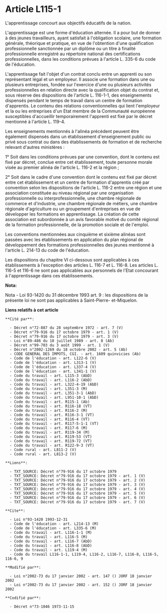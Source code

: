 # Article L115-1

L'apprentissage concourt aux objectifs éducatifs de la nation.

L'apprentissage est une forme d'éducation alternée. Il a pour but de donner à des jeunes travailleurs, ayant satisfait à
l'obligation scolaire, une formation générale, théorique et pratique, en vue de l'obtention d'une qualification
professionnelle sanctionnée par un diplôme ou un titre à finalité professionnelle enregistré au répertoire national des
certifications professionnelles, dans les conditions prévues à l'article L. 335-6 du code de l'éducation.

L'apprentissage fait l'objet d'un contrat conclu entre un apprenti ou son représentant légal et un employeur. Il associe une
formation dans une ou plusieurs entreprises, fondée sur l'exercice d'une ou plusieurs activités professionnelles en relation
directe avec la qualification objet du contrat et, sous réserve des dispositions de l'article L. 116-1-1, des enseignements
dispensés pendant le temps de travail dans un centre de formation d'apprentis. Le contenu des relations conventionnelles qui
lient l'employeur et la ou les entreprises d'un Etat membre de la Communauté européenne susceptibles d'accueillir
temporairement l'apprenti est fixé par le décret mentionné à l'article L. 119-4.

Les enseignements mentionnés à l'alinéa précédent peuvent être également dispensés dans un établissement d'enseignement
public ou privé sous contrat ou dans des établissements de formation et de recherche relevant d'autres ministères :

1° Soit dans les conditions prévues par une convention, dont le contenu est fixé par décret, conclue entre cet établissement,
toute personne morale visée au premier alinéa de l'article L. 116-2 et la région ;

2° Soit dans le cadre d'une convention dont le contenu est fixé par décret entre cet établissement et un centre de formation
d'apprentis créé par convention selon les dispositions de l'article L. 116-2 entre une région et une association constituée
au niveau régional par une organisation professionnelle ou interprofessionnelle, une chambre régionale de commerce et
d'industrie, une chambre régionale de métiers, une chambre régionale d'agriculture ou un groupement d'entreprises en vue de
développer les formations en apprentissage. La création de cette association est subordonnée à un avis favorable motivé du
comité régional de la formation professionnelle, de la promotion sociale et de l'emploi.

Les conventions mentionnées aux cinquième et sixième alinéas sont passées avec les établissements en application du plan
régional de développement des formations professionnelles des jeunes mentionné à l'article L. 214-13 du code de l'éducation.

Les dispositions du chapitre VI ci-dessous sont applicables à ces établissements à l'exception des articles L. 116-7 et L.
116-8. Les articles L. 116-5 et 116-6 ne sont pas applicables aux personnels de l'Etat concourant à l'apprentissage dans ces
établissements.

**Nota:**

Nota - Loi 93-1420 du 31 décembre 1993 art. 9 : les dispositions de la présente loi ne sont pas applicables à Saint-Pierre-
et-Miquelon.

**Liens relatifs à cet article**

	**Cité par**:

	  - Décret n°72-887 du 28 septembre 1972 - art. 7 (V)
	  - Décret n°79-916 du 17 octobre 1979 - art. 1 (V)
	  - Décret n°79-916 du 17 octobre 1979 - art. 3 (V)
	  - Loi n°89-486 du 10 juillet 1989 - art. 8 (Ab)
	  - Décret n°99-703 du 3 août 1999 - art. 1 (V)
	  - Décret n°2002-1269 du 18 octobre 2002 - art. 5 (Ab)
	  - CODE GENERAL DES IMPOTS, CGI. - art. 1609 quinvicies (Ab)
	  - Code de l'éducation - art. L122-6 (V)
	  - Code de l'éducation - art. L313-1 (V)
	  - Code de l'éducation - art. L337-4 (V)
	  - Code de l'éducation - art. L341-1 (V)
	  - Code du travail - art. L115-3 (AbD)
	  - Code du travail - art. L116-2 (AbD)
	  - Code du travail - art. L322-4-19 (AbD)
	  - Code du travail - art. L351-3 (M)
	  - Code du travail - art. L351-3-1 (AbD)
	  - Code du travail - art. L951-10-1 (AbD)
	  - Code du travail - art. R115-1 (Ab)
	  - Code du travail - art. R116-18 (VT)
	  - Code du travail - art. R116-2 (M)
	  - Code du travail - art. R116-3-1 (VT)
	  - Code du travail - art. R116-4 (VT)
	  - Code du travail - art. R117-5-1-1 (VT)
	  - Code du travail - art. R117-6 (M)
	  - Code du travail - art. R119-34 (M)
	  - Code du travail - art. R119-53 (VT)
	  - Code du travail - art. R119-72 (VT)
	  - Code du travail - art. R122-9-3 (VT)
	  - Code rural - art. L811-2 (V)
	  - Code rural - art. L813-2 (V)

	**Liens**:

	  - TXT_SOURCE: Décret n°79-916 du 17 octobre 1979
	  - TXT_SOURCE: Décret n°79-916 du 17 octobre 1979 - art. 1 (V)
	  - TXT_SOURCE: Décret n°79-916 du 17 octobre 1979 - art. 2 (V)
	  - TXT_SOURCE: Décret n°79-916 du 17 octobre 1979 - art. 3 (V)
	  - TXT_SOURCE: Décret n°79-916 du 17 octobre 1979 - art. 4 (V)
	  - TXT_SOURCE: Décret n°79-916 du 17 octobre 1979 - art. 5 (V)
	  - TXT_SOURCE: Décret n°79-916 du 17 octobre 1979 - art. 6 (V)
	  - TXT_SOURCE: Décret n°79-916 du 17 octobre 1979 - art. 7 (V)

	**Cite**:

	  - Loi n°93-1420 1993-12-31
	  - Code de l'éducation - art. L214-13 (M)
	  - Code de l'éducation - art. L335-6 (M)
	  - Code du travail - art. L116-1-1 (M)
	  - Code du travail - art. L116-5 (M)
	  - Code du travail - art. L116-7 (AbD)
	  - Code du travail - art. L116-8 (AbD)
	  - Code du travail - art. L119-4 (M)
	  - Code du travail L116-1-1, L119-4, L116-2, L116-7, L116-8, L116-5, 116-6, 9

	**Modifié par**:

	  - Loi n°2002-73 du 17 janvier 2002 - art. 147 () JORF 18 janvier 2002
	  - Loi n°2002-73 du 17 janvier 2002 - art. 152 () JORF 18 janvier 2002

	**Codifié par**:

	  - Décret n°73-1046 1973-11-15
